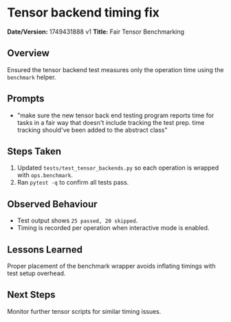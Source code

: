 # Tensor backend timing fix

**Date/Version:** 1749431888 v1
**Title:** Fair Tensor Benchmarking

## Overview
Ensured the tensor backend test measures only the operation time using the `benchmark` helper.

## Prompts
- "make sure the new tensor back end testing program reports time for tasks in a fair way that doesn't include tracking the test prep. time tracking should've been added to the abstract class"

## Steps Taken
1. Updated `tests/test_tensor_backends.py` so each operation is wrapped with `ops.benchmark`.
2. Ran `pytest -q` to confirm all tests pass.

## Observed Behaviour
- Test output shows `25 passed, 20 skipped`.
- Timing is recorded per operation when interactive mode is enabled.

## Lessons Learned
Proper placement of the benchmark wrapper avoids inflating timings with test setup overhead.

## Next Steps
Monitor further tensor scripts for similar timing issues.

